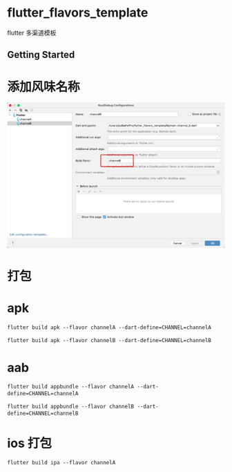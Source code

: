 # flutter_flavors_template

flutter 多渠道模板

## Getting Started

# 添加风味名称

![avatar](/screenshot/channelB.png)

# 打包

# apk

```shell
flutter build apk --flavor channelA --dart-define=CHANNEL=channelA
```

```shell
flutter build apk --flavor channelB --dart-define=CHANNEL=channelB
```

# aab

```shell
flutter build appbundle --flavor channelA --dart-define=CHANNEL=channelA
```

```shell
flutter build appbundle --flavor channelB --dart-define=CHANNEL=channelB
```

# ios 打包
```shell
flutter build ipa --flavor channelA
```
